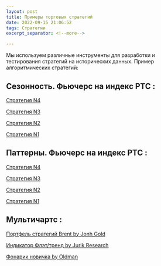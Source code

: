 ```yaml
---
layout: post
title: Примеры торговых стратегий
date: 2022-09-15 21:06:52
tags: Стратегии
excerpt_separator: <!--more-->

---
```


<!--more-->


Мы используем различные инструменты для разработки и тестирования стратегий на исторических данных.
Пример алгоритмических стратегий:


## Сезонность. Фьючерс на индекс РТС :

[Стратегия N4](https://ragve.ru/2021-07-09/seasonal_4)

[Стратегия N3](https://ragve.ru/2021-07-08/seasonal_3)

[Стратегия N2](https://ragve.ru/2021-07-06/seasonal_2)

[Стратегия N1](https://ragve.ru/2021-07-05/seasonal_1)

## Паттерны. Фьючерс на индекс РТС :

[Стратегия N4](https://ragve.ru/2021-04-11/pattern_4)

[Стратегия N3](https://ragve.ru/2021-03-11/pattern_3)

[Стратегия N2](https://ragve.ru/2021-07-11/pattern_2)

[Стратегия N1](https://ragve.ru/2021-07-10/pattern_1)


## Мультичартс :

[Портфель стратегий Brent by Jonh Gold](https://ragve.ru/2021-06-15/brent_by_JG)

[Индикатор Флэт/тренд by Jurik Research](https://ragve.ru/2021-03-01/flat_jurik)

[Фонарик новичка by Oldman](https://ragve.ru/2021-02-25/f_oldman)







